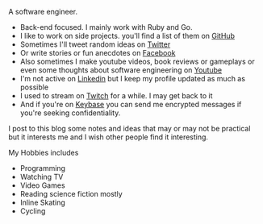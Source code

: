 A software engineer. 

* Back-end focused. I mainly work with Ruby and Go. 
* I like to work on side projects. you'll find a list of them on [GitHub](https://www.github.com/emad-elsaid)
* Sometimes I'll tweet random ideas on [Twitter](https://www.twitter.com/emad__elsaid)
* Or write stories or fun anecdotes on [Facebook](https://www.facebook.com/emad.elsaid.hamed)
* Also sometimes I make youtube videos, book reviews or gameplays or even some thoughts about software engineering on [Youtube](http://youtube.com/EmadElsaid)
* I'm not active on [Linkedin](https://www.linkedin.com/in/emadelsaid) but I keep my profile updated as much as possible
* I used to stream on [Twitch](https://www.twitch.tv/internalerr) for a while. I may get back to it
* And if you're on [Keybase](https://keybase.io/emadelsaid) you can send me encrypted messages if you're seeking confidentiality.


I post to this blog some notes and ideas that may or may not be practical but it
interests me and I wish other people find it interesting.

My Hobbies includes

* Programming
* Watching TV
* Video Games
* Reading science fiction mostly
* Inline Skating
* Cycling
